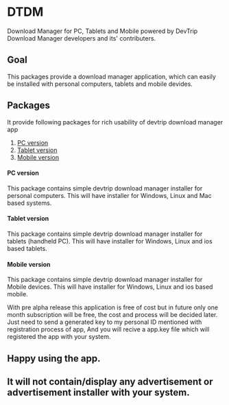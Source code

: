 # DTDM
Download Manager for PC, Tablets and Mobile powered by DevTrip Download Manager developers and its' contributers.

## Goal

This packages provide a download manager application, which can easily be installed with personal computers, tablets and mobile devides.

## Packages 

It provide following packages for rich usability of devtrip download manager app 

1. [PC version](#pc-version)
2. [Tablet version](#teblet-version)
3. [Mobile version](#mobile-version)

#### PC version

This package contains simple devtrip download manager installer for personal computers. This will have installer for Windows, Linux and Mac based systems.

#### Tablet version

This package contains simple devtrip download manager installer for tablets (handheld PC). This will have installer for Windows, Linux and ios based tablets.

#### Mobile version

This package contains simple devtrip download manager installer for Mobile devices. This will have installer for Windows, Linux and ios based mobile.

With pre alpha release this application is free of cost but in future only one month subscription will be free, the cost and process will be decided later. Just need to send a generated key to my personal ID mentioned with registration process of app, And you will recive a app.key file which will registered the app with your system.

## Happy using the app.

## It will not contain/display any advertisement or advertisement installer with your system. 
